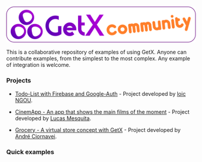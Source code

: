 ![](community.png)

This is a collaborative repository of examples of using GetX.
Anyone can contribute examples, from the simplest to the most complex. Any example of integration is welcome.

### Projects

- [Todo-List with Firebase and Google-Auth](https://github.com/loicgeek/todo_getx) <!--stargazers:loicgeek/todo_getx--> - Project developed by [loic NGOU](https://github.com/loicgeek).

- [CinemApp - An app that shows the main films of the moment](https://github.com/Luccasoli/cinema-app) <!--stargazers:Luccasoli/cinema--> - Project developed by [Lucas Mesquita](https://github.com/Luccasoli).

- [Grocery - A virtual store concept with GetX](https://github.com/andreciornavei/flutter-getx-concept) <!--stargazers:Luccasoli/cinema--> - Project developed by [André Ciornavei](https://github.com/andreciornavei).

### Quick examples
